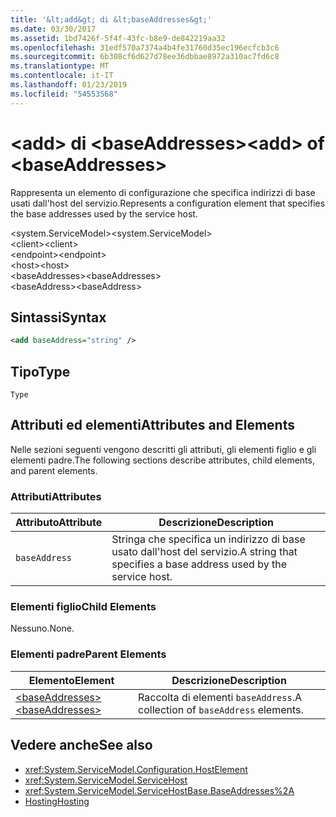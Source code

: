 ```yaml
---
title: '&lt;add&gt; di &lt;baseAddresses&gt;'
ms.date: 03/30/2017
ms.assetid: 1bd7426f-5f4f-43fc-b8e9-de842219aa32
ms.openlocfilehash: 31edf570a7374a4b4fe31760d35ec196ecfcb3c6
ms.sourcegitcommit: 6b308cf6d627d78ee36dbbae8972a310ac7fd6c8
ms.translationtype: MT
ms.contentlocale: it-IT
ms.lasthandoff: 01/23/2019
ms.locfileid: "54553568"
---
```

# <a name="ltaddgt-of-ltbaseaddressesgt"></a><span data-ttu-id="4484d-102">&lt;add&gt; di &lt;baseAddresses&gt;</span><span class="sxs-lookup"><span data-stu-id="4484d-102">&lt;add&gt; of &lt;baseAddresses&gt;</span></span>
<span data-ttu-id="4484d-103">Rappresenta un elemento di configurazione che specifica indirizzi di base usati dall'host del servizio.</span><span class="sxs-lookup"><span data-stu-id="4484d-103">Represents a configuration element that specifies the base addresses used by the service host.</span></span>  
  
 <span data-ttu-id="4484d-104">\<system.ServiceModel></span><span class="sxs-lookup"><span data-stu-id="4484d-104">\<system.ServiceModel></span></span>  
<span data-ttu-id="4484d-105">\<client></span><span class="sxs-lookup"><span data-stu-id="4484d-105">\<client></span></span>  
<span data-ttu-id="4484d-106">\<endpoint></span><span class="sxs-lookup"><span data-stu-id="4484d-106">\<endpoint></span></span>  
<span data-ttu-id="4484d-107">\<host></span><span class="sxs-lookup"><span data-stu-id="4484d-107">\<host></span></span>  
<span data-ttu-id="4484d-108">\<baseAddresses></span><span class="sxs-lookup"><span data-stu-id="4484d-108">\<baseAddresses></span></span>  
<span data-ttu-id="4484d-109">\<baseAddress></span><span class="sxs-lookup"><span data-stu-id="4484d-109">\<baseAddress></span></span>  
  
## <a name="syntax"></a><span data-ttu-id="4484d-110">Sintassi</span><span class="sxs-lookup"><span data-stu-id="4484d-110">Syntax</span></span>  
  
```xml  
<add baseAddress="string" />
```  
  
## <a name="type"></a><span data-ttu-id="4484d-111">Tipo</span><span class="sxs-lookup"><span data-stu-id="4484d-111">Type</span></span>  
 `Type`  
  
## <a name="attributes-and-elements"></a><span data-ttu-id="4484d-112">Attributi ed elementi</span><span class="sxs-lookup"><span data-stu-id="4484d-112">Attributes and Elements</span></span>  
 <span data-ttu-id="4484d-113">Nelle sezioni seguenti vengono descritti gli attributi, gli elementi figlio e gli elementi padre.</span><span class="sxs-lookup"><span data-stu-id="4484d-113">The following sections describe attributes, child elements, and parent elements.</span></span>  
  
### <a name="attributes"></a><span data-ttu-id="4484d-114">Attributi</span><span class="sxs-lookup"><span data-stu-id="4484d-114">Attributes</span></span>  
  
|<span data-ttu-id="4484d-115">Attributo</span><span class="sxs-lookup"><span data-stu-id="4484d-115">Attribute</span></span>|<span data-ttu-id="4484d-116">Descrizione</span><span class="sxs-lookup"><span data-stu-id="4484d-116">Description</span></span>|  
|---------------|-----------------|  
|`baseAddress`|<span data-ttu-id="4484d-117">Stringa che specifica un indirizzo di base usato dall'host del servizio.</span><span class="sxs-lookup"><span data-stu-id="4484d-117">A string that specifies a base address used by the service host.</span></span>|  
  
### <a name="child-elements"></a><span data-ttu-id="4484d-118">Elementi figlio</span><span class="sxs-lookup"><span data-stu-id="4484d-118">Child Elements</span></span>  
 <span data-ttu-id="4484d-119">Nessuno.</span><span class="sxs-lookup"><span data-stu-id="4484d-119">None.</span></span>  
  
### <a name="parent-elements"></a><span data-ttu-id="4484d-120">Elementi padre</span><span class="sxs-lookup"><span data-stu-id="4484d-120">Parent Elements</span></span>  
  
|<span data-ttu-id="4484d-121">Elemento</span><span class="sxs-lookup"><span data-stu-id="4484d-121">Element</span></span>|<span data-ttu-id="4484d-122">Descrizione</span><span class="sxs-lookup"><span data-stu-id="4484d-122">Description</span></span>|  
|-------------|-----------------|  
|[<span data-ttu-id="4484d-123">\<baseAddresses></span><span class="sxs-lookup"><span data-stu-id="4484d-123">\<baseAddresses></span></span>](../../../../../docs/framework/configure-apps/file-schema/wcf/baseaddresses.md)|<span data-ttu-id="4484d-124">Raccolta di elementi `baseAddress`.</span><span class="sxs-lookup"><span data-stu-id="4484d-124">A collection of `baseAddress` elements.</span></span>|  
  
## <a name="see-also"></a><span data-ttu-id="4484d-125">Vedere anche</span><span class="sxs-lookup"><span data-stu-id="4484d-125">See also</span></span>
- <xref:System.ServiceModel.Configuration.HostElement>
- <xref:System.ServiceModel.ServiceHost>
- <xref:System.ServiceModel.ServiceHostBase.BaseAddresses%2A>
- [<span data-ttu-id="4484d-126">Hosting</span><span class="sxs-lookup"><span data-stu-id="4484d-126">Hosting</span></span>](../../../../../docs/framework/wcf/feature-details/hosting.md)

